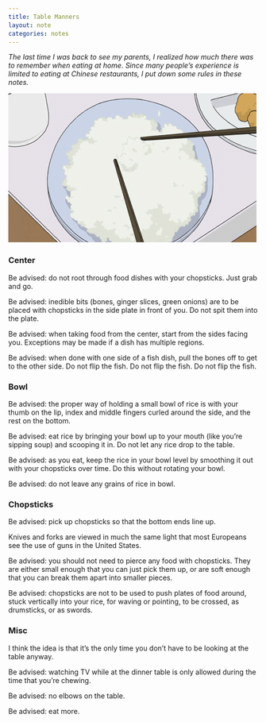 ```yaml
---
title: Table Manners
layout: note
categories: notes
---
```


*The last time I was back to see my parents, I realized how much there was to remember when eating at home. Since many people’s experience is limited to eating at Chinese restaurants, I put down some rules in these notes.*

![Don’t do this.][image-1]

### Center

Be advised: do not root through food dishes with your chopsticks. Just grab and go.

Be advised: inedible bits (bones, ginger slices, green onions) are to be placed with chopsticks in the side plate in front of you. Do not spit them into the plate.

Be advised: when taking food from the center, start from the sides facing you. Exceptions may be made if a dish has multiple regions.

Be advised: when done with one side of a fish dish, pull the bones off to get to the other side. Do not flip the fish. Do not flip the fish. Do not flip the fish.

### Bowl

Be advised: the proper way of holding a small bowl of rice is with your thumb on the lip, index and middle fingers curled around the side, and the rest on the bottom.

Be advised: eat rice by bringing your bowl up to your mouth (like you’re sipping soup) and scooping it in. Do not let any rice drop to the table.

Be advised: as you eat, keep the rice in your bowl level by smoothing it out with your chopsticks over time. Do this without rotating your bowl.

Be advised: do not leave any grains of rice in bowl.

### Chopsticks

Be advised: pick up chopsticks so that the bottom ends line up.

<span class='sidenote'>Knives and forks are viewed in much the same light that most Europeans see the use of guns in the United States.</span>

Be advised: you should not need to pierce any food with chopsticks. They are either small enough that you can just pick them up, or are soft enough that you can break them apart into smaller pieces.

Be advised: chopsticks are not to be used to push plates of food around, stuck vertically into your rice, for waving or pointing, to be crossed, as drumsticks, or as swords.

### Misc

<span class='sidenote'>I think the idea is that it’s the only time you don’t have to be looking at the table anyway.</span>

Be advised: watching TV while at the dinner table is only allowed during the time that you’re chewing.

Be advised: no elbows on the table.

Be advised: eat more.

[image-1]:	/images/chopsticks.gif